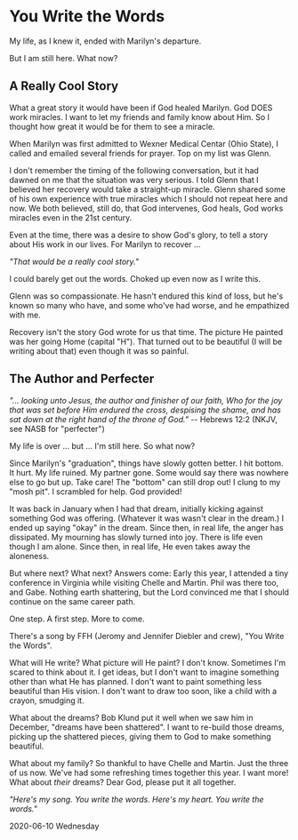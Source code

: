 # You Write the Words

My life, as I knew it, ended with Marilyn's departure.

But I am still here. What now?

## A Really Cool Story

What a great story it would have been if God healed Marilyn.
God DOES work miracles. I want to let my friends and family know about Him.
So I thought how great it would be for them to see a miracle.

When Marilyn was first admitted to Wexner Medical Centar (Ohio State),
I called and emailed several friends for prayer. Top on my list was Glenn.

I don't remember the timing of the following conversation, but it had
dawned on me that the situation was very serious. I told Glenn that I
believed her recovery would take a straight-up miracle. Glenn shared
some of his own experience with true miracles which I should not repeat
here and now. We both believed, still do, that God intervenes, God heals,
God works miracles even in the 21st century.

Even at the time, there was a desire to show God's glory, to tell
a story about His work in our lives. For Marilyn to recover ...

*"That would be a really cool story."*

I could barely get out the words. Choked up even now as I write this.

Glenn was so compassionate. He hasn't endured this kind of loss,
but he's known so many who have, and some who've had worse,
and he empathized with me.

Recovery isn't the story God wrote for us that time.
The picture He painted was her going Home (capital "H").
That turned out to be beautiful (I will be writing about that)
even though it was so painful.

## The Author and Perfecter

*"... looking unto Jesus, the author and finisher of our faith,
Who for the joy that was set before Him endured the cross, despising
the shame, and has  sat down at the right hand of the throne of God."* --
Hebrews 12:2 (NKJV, see NASB for "perfecter")

My life is over ... but ... I'm still here. So what now?

Since Marilyn's "graduation", things have slowly gotten better.
I hit bottom. It hurt. My life ruined. My partner gone. Some would say
there was nowhere else to go but up. Take care! The "bottom" can still
drop out! I clung to my "mosh pit". I scrambled for help. God provided!

It was back in January when I had that dream,
initially kicking against something God was offering.
(Whatever it was wasn't clear in the dream.) I ended up saying "okay"
in the dream. Since then, in real life, the anger has dissipated.
My mourning has slowly turned into joy. There is life even though I am alone.
Since then, in real life, He even takes away the aloneness.

But where next? What next?
Answers come: Early this year, I attended a tiny conference in Virginia
while visiting Chelle and Martin. Phil was there too, and Gabe.
Nothing earth shattering, but the Lord convinced me that I should
continue on the same career path.

One step. A first step. More to come.

There's a song by FFH (Jeromy and Jennifer Diebler and crew),
"You Write the Words".

What will He write? What picture will He paint?
I don't know. Sometimes I'm scared to think about it. I get ideas,
but I don't want to imagine something other than what He has planned.
I don't want to paint something less beautiful than His vision.
I don't want to draw too soon, like a child with a crayon, smudging it.

What about the dreams?
Bob Klund put it well when we saw him in December, "dreams have been
shattered". I want to re-build those dreams, picking up the shattered
pieces, giving them to God to make something beautiful.

What about my family?
So thankful to have Chelle and Martin. Just the three of us now.
We've had some refreshing times together this year. I want more!
What about *their* dreams? Dear God, please put it all together.

*"Here's my song. You write the words.
Here's my heart. You write the words."*

2020-06-10 Wednesday



